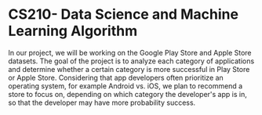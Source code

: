 # CS210- Data Science and Machine Learning Algorithm

In our project, we will be working on the Google Play Store and Apple Store datasets. The goal of the project is to analyze each category of applications and determine whether a certain category is more successful in Play Store or Apple Store. Considering that app developers often prioritize an operating system, for example Android vs. iOS, we plan to recommend a store to focus on, depending on which category the developer's app is in, so that the developer may have more probability success.
